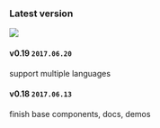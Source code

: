 ### Latest version
<a href="https://github.com/chaogao/jsmod-pc-vue" target="_blank">
  <img src="https://img.shields.io/npm/v/jsmod-pc-vue.svg?style=flat-square">
</a>

#### v0.19 `2017.06.20`
support multiple languages

#### v0.18 `2017.06.13`
finish base components, docs, demos
